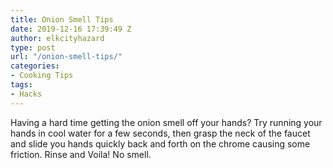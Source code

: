 ```yaml
---
title: Onion Smell Tips
date: 2019-12-16 17:39:49 Z
author: elkcityhazard
type: post
url: "/onion-smell-tips/"
categories:
- Cooking Tips
tags:
- Hacks
---
```


Having a hard time getting the onion smell off your hands? Try running your hands in cool water for a few seconds, then grasp the neck of the faucet and slide you hands quickly back and forth on the chrome causing some friction. Rinse and Voila! No smell.